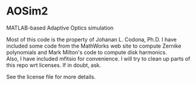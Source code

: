 AOSim2
======

MATLAB-based Adaptive Optics simulation

Most of this code is the property of Johanan L. Codona, Ph.D.
I have included some code from the MathWorks web site to compute Zernike polynomials and Mark Milton's code to compute disk harmonics.  
Also, I have included mfitsio for convenience.  I will try to clean up parts of this repo wrt licenses.  If in doubt, ask.  

See the license file for more details.
